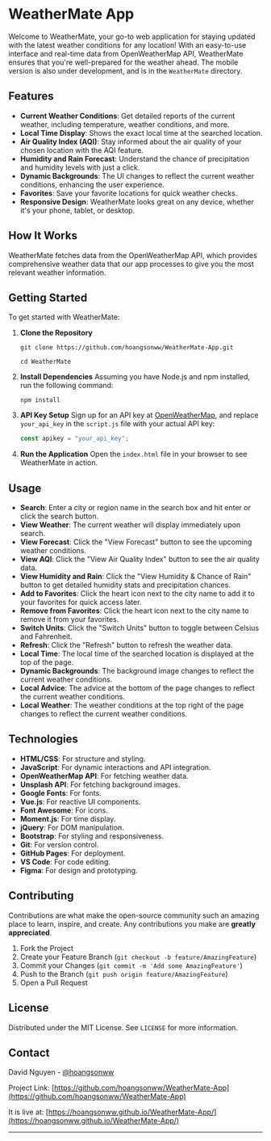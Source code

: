 # WeatherMate App

Welcome to WeatherMate, your go-to web application for staying updated with the latest weather conditions for any location! With an easy-to-use interface and real-time data from OpenWeatherMap API, WeatherMate ensures that you're well-prepared for the weather ahead. The mobile version is also under development, and is in the `WeatherMate` directory.

## Features

- **Current Weather Conditions**: Get detailed reports of the current weather, including temperature, weather conditions, and more.
- **Local Time Display**: Shows the exact local time at the searched location.
- **Air Quality Index (AQI)**: Stay informed about the air quality of your chosen location with the AQI feature.
- **Humidity and Rain Forecast**: Understand the chance of precipitation and humidity levels with just a click.
- **Dynamic Backgrounds**: The UI changes to reflect the current weather conditions, enhancing the user experience.
- **Favorites**: Save your favorite locations for quick weather checks.
- **Responsive Design**: WeatherMate looks great on any device, whether it's your phone, tablet, or desktop.

## How It Works

WeatherMate fetches data from the OpenWeatherMap API, which provides comprehensive weather data that our app processes to give you the most relevant weather information.

## Getting Started

To get started with WeatherMate:

1. **Clone the Repository**
   ```
   git clone https://github.com/hoangsonww/WeatherMate-App.git
   ```
   ```
   cd WeatherMate
   ```

2. **Install Dependencies**
   Assuming you have Node.js and npm installed, run the following command:
   ```
   npm install
   ```

3. **API Key Setup**
   Sign up for an API key at [OpenWeatherMap](https://openweathermap.org/api), and replace `your_api_key` in the `script.js` file with your actual API key:
   ```javascript
   const apikey = "your_api_key";
   ```

4. **Run the Application**
   Open the `index.html` file in your browser to see WeatherMate in action.

## Usage

- **Search**: Enter a city or region name in the search box and hit enter or click the search button.
- **View Weather**: The current weather will display immediately upon search.
- **View Forecast**: Click the "View Forecast" button to see the upcoming weather conditions.
- **View AQI**: Click the "View Air Quality Index" button to see the air quality data.
- **View Humidity and Rain**: Click the "View Humidity & Chance of Rain" button to get detailed humidity stats and precipitation chances.
- **Add to Favorites**: Click the heart icon next to the city name to add it to your favorites for quick access later.
- **Remove from Favorites**: Click the heart icon next to the city name to remove it from your favorites.
- **Switch Units**: Click the "Switch Units" button to toggle between Celsius and Fahrenheit.
- **Refresh**: Click the "Refresh" button to refresh the weather data.
- **Local Time**: The local time of the searched location is displayed at the top of the page.
- **Dynamic Backgrounds**: The background image changes to reflect the current weather conditions.
- **Local Advice**: The advice at the bottom of the page changes to reflect the current weather conditions.
- **Local Weather**: The weather conditions at the top right of the page changes to reflect the current weather conditions.

## Technologies

- **HTML/CSS**: For structure and styling.
- **JavaScript**: For dynamic interactions and API integration.
- **OpenWeatherMap API**: For fetching weather data.
- **Unsplash API**: For fetching background images.
- **Google Fonts**: For fonts.
- **Vue.js**: For reactive UI components.
- **Font Awesome**: For icons.
- **Moment.js**: For time display.
- **jQuery**: For DOM manipulation.
- **Bootstrap**: For styling and responsiveness.
- **Git**: For version control.
- **GitHub Pages**: For deployment.
- **VS Code**: For code editing.
- **Figma**: For design and prototyping.

## Contributing

Contributions are what make the open-source community such an amazing place to learn, inspire, and create. Any contributions you make are **greatly appreciated**.

1. Fork the Project
2. Create your Feature Branch (`git checkout -b feature/AmazingFeature`)
3. Commit your Changes (`git commit -m 'Add some AmazingFeature'`)
4. Push to the Branch (`git push origin feature/AmazingFeature`)
5. Open a Pull Request

## License

Distributed under the MIT License. See `LICENSE` for more information.

## Contact

David Nguyen - [@hoangsonww](https://github.com/hoangsonww)

Project Link: [https://github.com/hoangsonww/WeatherMate-App](https://github.com/hoangsonww/WeatherMate-App)

It is live at: [https://hoangsonww.github.io/WeatherMate-App/](https://hoangsonww.github.io/WeatherMate-App/)

---
